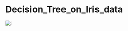 # Decision_Tree_on_Iris_data
![i](https://user-images.githubusercontent.com/62880625/90243524-b2fc9580-de4c-11ea-8511-a1c8f8ac20e7.jpg)
